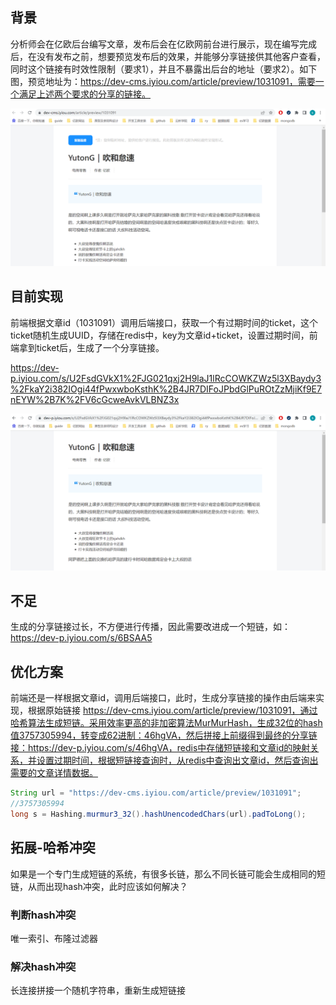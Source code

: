 ## 背景

分析师会在亿欧后台编写文章，发布后会在亿欧网前台进行展示，现在编写完成后，在没有发布之前，想要预览发布后的效果，并能够分享链接供其他客户查看，同时这个链接有时效性限制（要求1），并且不暴露出后台的地址（要求2）。如下图，预览地址为：https://dev-cms.iyiou.com/article/preview/1031091，需要一个满足上述两个要求的分享的链接。

![](../images/design_20230129223004.png)

## 目前实现

前端根据文章id（1031091）调用后端接口，获取一个有过期时间的ticket，这个ticket随机生成UUID，存储在redis中，key为文章id+ticket，设置过期时间，前端拿到ticket后，生成了一个分享链接。

https://dev-p.iyiou.com/s/U2FsdGVkX1%2FJG021qxj2H9laJ1lRcCOWKZWz5l3XBaydy3%2FkaY2i382IOgi44fPwxwboKsthK%2B4JR7DIFoJPbdGlPuROtZzMjiKf9E7nEYW%2B7K%2FV6cGcweAvkVLBNZ3x

![](../images/design_20230129223941.png)

## 不足

生成的分享链接过长，不方便进行传播，因此需要改进成一个短链，如：https://dev-p.iyiou.com/s/6BSAA5

## 优化方案

前端还是一样根据文章id，调用后端接口，此时，生成分享链接的操作由后端来实现，根据原始链接 https://dev-cms.iyiou.com/article/preview/1031091，通过哈希算法生成短链。采用效率更高的非加密算法MurMurHash，生成32位的hash值3757305994，转变成62进制：46hgVA，然后拼接上前缀得到最终的分享链接：https://dev-p.iyiou.com/s/46hgVA，redis中存储短链接和文章id的映射关系，并设置过期时间，根据短链接查询时，从redis中查询出文章id，然后查询出需要的文章详情数据。

```java
String url = "https://dev-cms.iyiou.com/article/preview/1031091";
//3757305994
long s = Hashing.murmur3_32().hashUnencodedChars(url).padToLong();
```

## 拓展-哈希冲突

如果是一个专门生成短链的系统，有很多长链，那么不同长链可能会生成相同的短链，从而出现hash冲突，此时应该如何解决？

### 判断hash冲突

唯一索引、布隆过滤器

### 解决hash冲突

长连接拼接一个随机字符串，重新生成短链接
